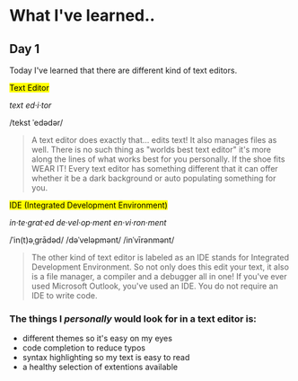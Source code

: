 # **What I've learned..**

## Day 1

Today I've learned that there are different kind of text editors. 

<mark>Text Editor</mark>

*text ed·i·tor*

/tekst ˈedədər/
> A text editor does exactly that... edits text! It also manages files as well. There is no such thing as "worlds best text editor" it's more along the lines of what works best for you personally. If the shoe fits WEAR IT! Every text editor has something different that it can offer whether it be a dark background or auto populating something for you. 

<mark>IDE (Integrated Development Environment)</mark> 

*in·te·grat·ed  de·vel·op·ment  en·vi·ron·ment*

/ˈin(t)əˌɡrādəd/  /dəˈveləpmənt/  /inˈvīrənmənt/
> The other kind of text editor is labeled as an IDE stands for Integrated Development Environment. So not only does this edit your text, it also is a file manager, a compiler and a debugger all in one! If you've ever used Microsoft Outlook, you've used an IDE. You do not require an IDE to write code.

### The things I *personally* would look for in a text editor is:
* different themes so it's easy on my eyes
* code completion to reduce typos
* syntax highlighting so my text is easy to read
* a healthy selection of extentions available 
